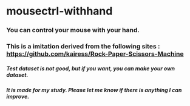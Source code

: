 # mousectrl-withhand

### You can control your mouse with your hand.
### This is a imitation derived from the following sites : https://github.com/kairess/Rock-Paper-Scissors-Machine
##### Test dataset is not good, but if you want, you can make your own dataset.
##### It is made for my study. Please let me know if there is anything I can improve. 
